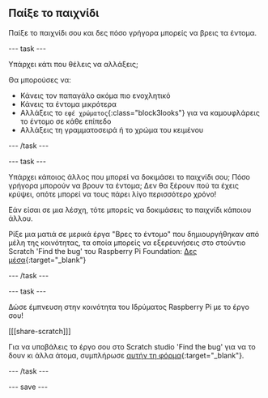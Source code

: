 ## Παίξε το παιχνίδι

Παίξε το παιχνίδι σου και δες πόσο γρήγορα μπορείς να βρεις τα έντομα.

--- task ---

Υπάρχει κάτι που θέλεις να αλλάξεις;

Θα μπορούσες να:
- Κάνεις τον παπαγάλο ακόμα πιο ενοχλητικό
- Κάνεις τα έντομα μικρότερα
- Αλλάξεις το `εφέ χρώματος`{:class="block3looks"} για να καμουφλάρεις το έντομο σε κάθε επίπεδο
- Αλλάξεις τη γραμματοσειρά ή το χρώμα του κειμένου

--- /task ---

--- task ---

Υπάρχει κάποιος άλλος που μπορεί να δοκιμάσει το παιχνίδι σου; Πόσο γρήγορα μπορούν να βρουν τα έντομα; Δεν θα ξέρουν πού τα έχεις κρύψει, οπότε μπορεί να τους πάρει λίγο περισσότερο χρόνο!

Εάν είσαι σε μια λέσχη, τότε μπορείς να δοκιμάσεις το παιχνίδι κάποιου άλλου.

Ρίξε μια ματιά σε μερικά έργα "Βρες το έντομο" που δημιουργήθηκαν από μέλη της κοινότητας, τα οποία μπορείς να εξερευνήσεις στο στούντιο Scratch 'Find the bug' του Raspberry Pi Foundation: [Δες μέσα](https://scratch.mit.edu/studios/29005236/){:target="_blank"}

--- /task ---

--- task ---

Δώσε έμπνευση στην κοινότητα του Ιδρύματος Raspberry Pi με το έργο σου!

[[[share-scratch]]]

Για να υποβάλεις το έργο σου στο Scratch studio 'Find the bug' για να το δουν κι άλλα άτομα, συμπλήρωσε [αυτήν τη φόρμα](https://form.raspberrypi.org/f/community-project-submissions){:target="_blank"}.

--- /task ---

--- save ---

